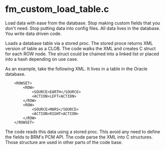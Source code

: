 fm_custom_load_table.c
======================
Load data with ease from the database. Stop making custom fields that you don't need. Stop putting data into config files.
All data lives in the database. You write data driven code.

Loads a database table via a stored proc. The stored proce returns XML version of table as a CLOB.
The code walks the XML and creates C struct for each ROW node.
The struct could be chained into a linked list or placed into a hash depending on use case.

As an example, take the following XML. It lives in a table in the Oracle database.
 
		<ROWSET>
			<ROW>
				<SOURCE>EARTH</SOURCE>
				<ACTION>LEFT<ACTION>
			</ROW>
			<ROW>
				<SOURCE>MARS</SOURCE>
				<ACTION>RIGHT<ACTION>
			</ROW>
		</ROWSET>

The code reads this data using a stored proc. This avoid any need to define the fields to BRM's PCM API.
The code parse the XML into C structures. Those structure are used in other parts of the code base.

